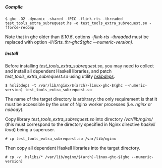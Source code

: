 ##### Compile

```ShellSession
$ ghc -O2 -dynamic -shared -fPIC -flink-rts -threaded test_tools_extra_subrequest.hs -o test_tools_extra_subrequest.so -fforce-recomp
```

Note that in ghc older than *8.10.6*, options *-flink-rts -threaded* must be
replaced with option *-lHSrts_thr-ghc&dollar;(ghc --numeric-version)*.

##### Install

Before installing *test_tools_extra_subrequest.so*, you may need to collect and
install all dependent Haskell libraries, and patch
*test_tools_extra_subrequest.so* using utility
[*hslibdeps*](https://github.com/lyokha/nginx-haskell-module/blob/master/utils/README.md#utility-hslibdeps).

```ShellSession
$ hslibdeps -t /var/lib/nginx/$(arch)-linux-ghc-$(ghc --numeric-version) test_tools_extra_subrequest.so
```

The name of the target directory is arbitrary: the only requirement is that it
must be accessible by the user of Nginx worker processes (i.e. *nginx* or
*nobody*).

Copy library *test_tools_extra_subrequest.so* into directory */var/lib/nginx/*
(this must correspond to the directory specified in Nginx directive
*haskell load*) being a superuser.

```ShellSession
# cp test_tools_extra_subrequest.so /var/lib/nginx
```

Then copy all dependent Haskell libraries into the target directory.

```ShellSession
# cp -v .hslibs/* /var/lib/nginx/$(arch)-linux-ghc-$(ghc --numeric-version)
```


